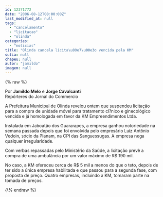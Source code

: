 ```yaml
---
id: 12371772
date: "2006-08-12T08:00:00Z"
last_modified_at: null
tags:
  - "cancelamento"
  - "licitacao"
  - "olinda"
categories:
  - "noticias"
title: "Olinda cancela licita\u00e7\u00e3o vencida pela KM"
sutia: null
chapeu: null
autor: "jamildo"
imagem: null
---
```

{\% raw %}
<p>Por <strong>Jamildo Melo</strong> e <strong>Jorge Cavalcanti</strong><br />Rep&oacute;rteres do Jornal do Commercio</p>
<p>A Prefeitura Municipal de Olinda revelou ontem que suspendeu licita&ccedil;&atilde;o para a compra de unidade m&oacute;vel para tratamento cl?nico e ginecol&oacute;gico vencida e j&aacute; homologada em favor da KM Empreendimentos Ltda.</p>
<p>Instalada em Jaboat&atilde;o dos Guararapes, a empresa ganhou notoriedade na semana passada depois que foi envolvida pelo empres&aacute;rio Luiz Ant&ocirc;nio Vedoin, s&oacute;cio da Planam, na CPI das Sanguessugas. A empresa nega qualquer irregularidade.</p>
<p>Com verbas repassadas pelo Minist&eacute;rio da Sa&uacute;de, a licita&ccedil;&atilde;o prev&ecirc; a compra de uma ambul&acirc;ncia por um valor m&aacute;ximo de R$ 190 mil.</p>
<p>No caso, a KM ofereceu cerca de R$ 5 mil a menos do que o teto, depois de ter sido a &uacute;nica empresa habilitada e que passou para a segunda fase, com proposta de pre&ccedil;o. Quatro empresas, incluindo a KM, tomaram parte na tomada de pre&ccedil;os.</p>
{\% endraw %}